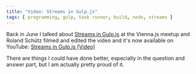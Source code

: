 ```yaml
---
title: "Video: Streams in Gulp.js"
tags: [ programming, gulp, task runner, build, node, streams ]
---
```

Back in June I talked about [Streams in Gulp.js](/articles/gulp-js-streams/) at the Vienna.js meetup and Roland Schütz filmed and edited the video and it's now available on YouTube: [Streams in Gulp.js (Video)](https://www.youtube.com/watch?v=hRe7_xsQBUQ)

There are things I could have done better, especially in the question and answer part, but I am actually pretty proud of it.
